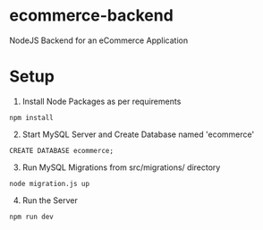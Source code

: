 # ecommerce-backend
NodeJS Backend for an eCommerce Application

# Setup

1. Install Node Packages as per requirements
```
npm install
```

2. Start MySQL Server and Create Database named 'ecommerce'
```
CREATE DATABASE ecommerce;
```

3. Run MySQL Migrations from src/migrations/ directory
```
node migration.js up
```

4. Run the Server
```
npm run dev
```
